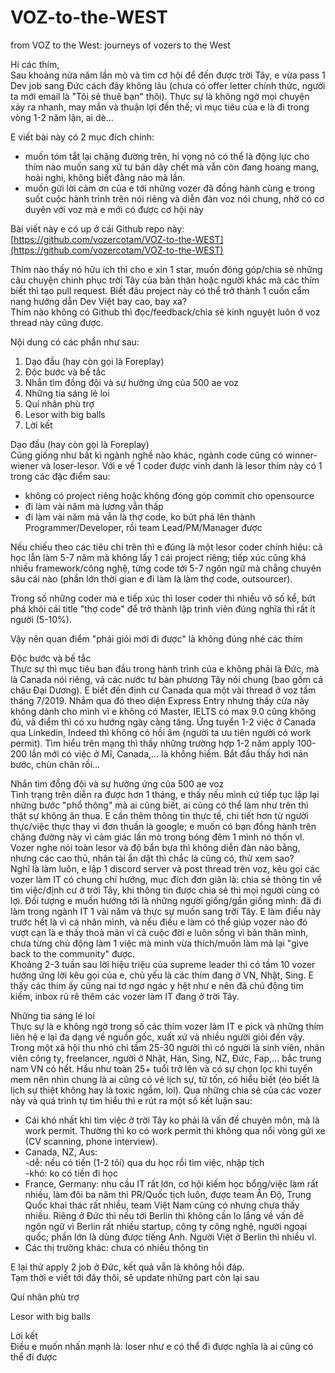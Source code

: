 # VOZ-to-the-WEST
from VOZ to the West: journeys of vozers to the West 

Hi các thím,  
Sau khoảng nửa năm lần mò và tìm cơ hội để đến được trời Tây, e vừa pass 1 Dev job sang Đức cách đây không lâu (chưa có offer letter chính thức, người ta mới email là "Tôi sẽ thuê bạn" thôi). Thực sự là không ngờ mọi chuyện xảy ra nhanh, may mắn và thuận lợi đến thế; vì mục tiêu của e là đi trong vòng 1-2 năm lận, ai dè...  
  
E viết bài này có 2 mục đích chính:  
- muốn tóm tắt lại chặng đường trên, hi vọng nó có thể là động lực cho thím nào muốn sang xứ tư bản dãy chết mà vẫn còn đang hoang mang, hoài nghi, không biết đằng nào mà lần.  
- muốn gửi lời cảm ơn của e tới những vozer đã đồng hành cùng e trong suốt cuộc hành trình trên nói riêng và diễn đàn voz nói chung, nhờ có cơ duyên với voz mà e mới có được cơ hội này  
  
Bài viết này e có up ở cái Github repo này:  
[https://github.com/vozercotam/VOZ-to-the-WEST](https://github.com/vozercotam/VOZ-to-the-WEST)  
  
Thím nào thấy nó hữu ích thì cho e xin 1 star, muốn đóng góp/chia sẻ những câu chuyện chinh phục trời Tây của bản thân hoặc người khác mà các thím biết thì tạo pull request. Biết đâu project này có thể trở thành 1 cuốn cẩm nang hướng dẫn Dev Việt bay cao, bay xa?  
Thím nào không có Github thì đọc/feedback/chia sẻ kinh nguyệt luôn ở voz thread này cũng được.  

Nội dung có các phần như sau:  

1. Dạo đầu (hay còn gọi là Foreplay)  
2. Độc bước và bế tắc  
3. Nhắn tìm đồng đội và sự hưởng ứng của 500 ae voz  
4. Những tia sáng lẻ loi  
5. Quí nhân phù trợ  
6. Lesor with big balls  
7. Lời kết  
  
  
Dạo đầu (hay còn gọi là Foreplay)  
Cũng giống như bất kì ngành nghề nào khác, ngành code cũng có winner-wiener và loser-lesor. Với e về 1 coder được vinh danh là lesor thím này có 1 trong các đặc điểm sau:  
- không có project riêng hoặc không đóng góp commit cho opensource  
- đi làm vài năm mà lương vẫn thấp  
- đi làm vài năm mà vẫn là thợ code, ko bứt phá lên thành Programmer/Developer, rồi team Lead/PM/Manager được  
  
Nếu chiếu theo các tiêu chí trên thì e đúng là một lesor coder chính hiệu: cả học lẫn làm 5-7 năm mà không lấy 1 cái project riêng; tiếp xúc cũng khá nhiều framework/công nghệ, từng code tới 5-7 ngôn ngữ mà chẳng chuyên sâu cái nào (phần lớn thời gian e đi làm là làm thợ code, outsourcer).  
  
Trong số những coder mà e tiếp xúc thì loser coder thì nhiều vô số kể, bứt phá khỏi cái title "thợ code" để trở thành lập trình viên đúng nghĩa thì rất ít người (5-10%).  
  
Vậy nên quan điểm "phải giỏi mới đi được" là không đúng nhé các thím  
  
Độc bước và bế tắc  
Thực sự thì mục tiêu ban đầu trong hành trình của e không phải là Đức, mà là Canada nói riêng, và các nước tư bản phương Tây nói chung (bao gồm cả châu Đại Dương). E biết đến định cư Canada qua một vài thread ở voz tầm tháng 7/2019. Nhắm qua đó theo diện Express Entry nhưng thấy cửa này không dành cho mình vì e không có Master, IELTS có max 9.0 cũng không đủ, và điểm thì có xu hướng ngày càng tăng. Ứng tuyển 1-2 việc ở Canada qua Linkedin, Indeed thì không có hồi âm (người ta ưu tiên người có work permit). Tìm hiểu trên mạng thì thấy những trường hợp 1-2 năm apply 100-200 lần mới có việc ở Mĩ, Canada,... là không hiếm. Bắt đầu thấy hơi nản bước, chùn chân rồi...  
  
Nhắn tìm đồng đội và sự hưởng ứng của 500 ae voz  
Tình trạng trên diễn ra được hơn 1 tháng, e thấy nếu mình cứ tiếp tục lặp lại những bước "phổ thông" mà ai cũng biết, ai cũng có thể làm như trên thì thật sự không ăn thua. E cần thêm thông tin thực tế, chi tiết hơn từ người thực/việc thực thay vì đơn thuần là google; e muốn có bạn đồng hành trên chặng đường này vì cảm giác lần mò trong bóng đêm 1 mình nó thốn vl. Vozer nghe nói toàn lesor và độ bẩn bựa thì không diễn đàn nào bằng, nhưng các cao thủ, nhân tài ẩn dật thì chắc là cũng có, thử xem sao?  
Nghĩ là làm luôn, e lập 1 discord server và post thread trên voz, kêu gọi các vozer làm IT có chung chí hướng, mục đích đơn giản là: chia sẻ thông tin về tìm việc/định cư ở trời Tây, khi thông tin được chia sẻ thì mọi người cùng có lợi. Đối tượng e muốn hướng tới là những người giống/gần giống mình: đã đi làm trong ngành IT 1 vài năm và thực sự muốn sang trời Tây. E làm điều này trước hết là vì cá nhân mình, và nếu điều e làm có thể giúp vozer nào đó vượt cạn là e thấy thoả mãn vì cả cuộc đời e luôn sống vì bản thân mình, chưa từng chủ động làm 1 việc mà mình vừa thích/muốn làm mà lại "give back to the community" được.  
Khoảng 2-3 tuần sau lời hiệu triệu của supreme leader thì có tầm 10 vozer hưởng ứng lời kêu gọi của e, chủ yếu là các thím đang ở VN, Nhật, Sing. E thấy các thím ấy cũng nai tơ ngơ ngác y hệt như e nên đã chủ động tìm kiếm, inbox rủ rê thêm các vozer làm IT đang ở trời Tây.  
  
Những tia sáng lé loi  
Thực sự là e không ngờ trong số các thím vozer làm IT e pick và những thím liên hệ e lại đa dạng về nguồn gốc, xuất xứ và nhiều người giỏi đến vậy. Trong một xã hội thu nhỏ chỉ tầm 25-30 người thì có người là sinh viên, nhân viên công ty, freelancer, người ở Nhật, Hàn, Sing, NZ, Đức, Fap,... bắc trung nam VN có hết. Hầu như toàn 25+ tuổi trở lên và có sự chọn lọc khi tuyển mem nên nhìn chung là ai cũng có vẻ lịch sự, từ tốn, có hiểu biết (éo biết là lịch sự thiệt không hay là toxic ngầm, lol). Qua những chia sẻ của các vozer này và quá trình tự tìm hiểu thì e rút ra một số kết luận sau:  
- Cái khó nhất khi tìm việc ở trời Tây ko phải là vấn đề chuyên môn, mà là work permit. Thường thì ko có work permit thì không qua nổi vòng gửi xe (CV scanning, phone interview).  
- Canada, NZ, Aus:  
-dễ: nếu có tiền (1-2 tỏi) qua du học rồi tìm việc, nhập tịch  
-khó: ko có tiền đi học  
- France, Germany: nhu cầu IT rất lớn, cơ hội kiếm học bổng/việc làm rất nhiều, làm đôi ba năm thì PR/Quốc tịch luôn, được team Ấn Độ, Trung Quốc khai thác rất nhiều, team Việt Nam cũng có nhưng chưa thấy nhiều. Riêng ở Đức thì nếu tới Berlin thì không cần lo lắng về vấn đề ngôn ngữ vì Berlin rất nhiều startup, công ty công nghệ, người ngoại quốc; phần lớn là dùng được tiếng Anh. Người Việt ở Berlin thì nhiều vl.  
- Các thị trường khác: chưa có nhiều thông tin  
  
E lại thử apply 2 job ở Đức, kết quả vẫn là không hồi đáp.  
Tạm thời e viết tới đây thôi, sẽ update những part còn lại sau  
  
Quí nhân phù trợ  

Lesor with big balls  

Lời kết  
Điều e muốn nhấn mạnh là: loser như e có thể đi được nghĩa là ai cũng có thể đi được
